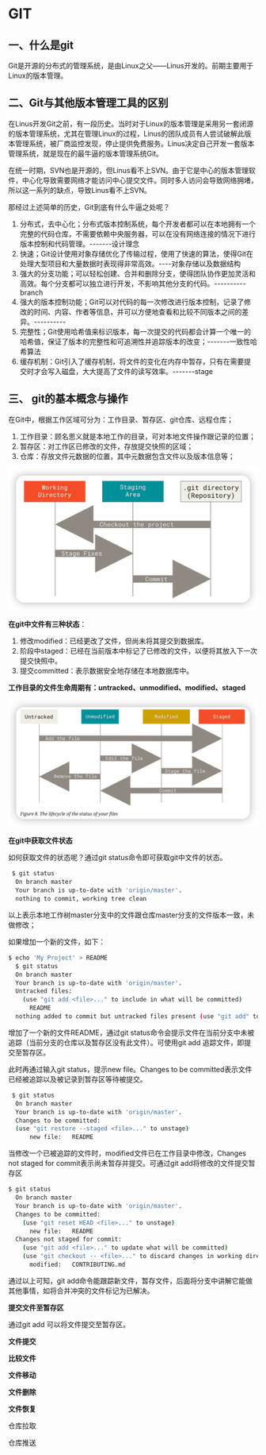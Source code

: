 #  GIT

## 一、什么是git

Git是开源的分布式的管理系统，是由Linux之父——Linus开发的。前期主要用于Linux的版本管理。

## 二、Git与其他版本管理工具的区别

在Linus开发Git之前，有一段历史。当时对于Linux的版本管理是采用另一套闭源的版本管理系统，尤其在管理Linux的过程，Linus的团队成员有人尝试破解此版本管理系统，被厂商监控发现，停止提供免费服务。Linus决定自己开发一套版本管理系统，就是现在的最牛逼的版本管理系统Git。

在统一时期，SVN也是开源的，但Linus看不上SVN。由于它是中心的版本管理软件，中心化导致需要网络才能访问中心提交文件。同时多人访问会导致网络拥堵，所以这一系列的缺点，导致Linus看不上SVN。

那经过上述简单的历史，Git到底有什么牛逼之处呢？

1. 分布式，去中心化；分布式版本控制系统，每个开发者都可以在本地拥有一个完整的代码仓库，不需要依赖中央服务器，可以在没有网络连接的情况下进行版本控制和代码管理。-------设计理念
2. 快速；Git设计使用对象存储优化了传输过程，使用了快速的算法，使得Git在处理大型项目和大量数据时表现得非常高效。----对象存储以及数据结构
3. 强大的分支功能；可以轻松创建、合并和删除分支，使得团队协作更加灵活和高效。每个分支都可以独立进行开发，不影响其他分支的代码。----------branch
4. 强大的版本控制功能；Git可以对代码的每一次修改进行版本控制，记录了修改的时间、内容、作者等信息，并可以方便地查看和比较不同版本之间的差异。----------
5. 完整性；Git使用哈希值来标识版本，每一次提交的代码都会计算一个唯一的哈希值，保证了版本的完整性和可追溯性并追踪版本的改变；-------一致性哈希算法
6. 缓存机制：Git引入了缓存机制，将文件的变化在内存中暂存，只有在需要提交时才会写入磁盘，大大提高了文件的读写效率。-------stage

## 三、 git的基本概念与操作

在Git中，根据工作区域可分为：工作目录、暂存区、git仓库、远程仓库；

1. 工作目录：顾名思义就是本地工作的目录，可对本地文件操作跟记录的位置；
2. 暂存区：对工作区已修改的文件，存放提交快照的区域；
3. 仓库：存放文件元数据的位置，其中元数据包含文件以及版本信息等；

![image-20240321180229680](https://raw.githubusercontent.com/tiansy9981/pictuer/master/image-20240321180229680.png)

**在git中文件有三种状态**：

1. 修改modified：已经更改了文件，但尚未将其提交到数据库。
2. 阶段中staged：已经在当前版本中标记了已修改的文件，以便将其放入下一次提交快照中。
3. 提交committed：表示数据安全地存储在本地数据库中。

**工作目录的文件生命周期有：untracked、unmodified、modified、staged**

![image-20240321215213847](https://raw.githubusercontent.com/tiansy9981/pictuer/master/image-20240321215213847.png)

**在git中获取文件状态**

如何获取文件的状态呢？通过git status命令即可获取git中文件的状态。

```bash
 $ git status
  On branch master
  Your branch is up-to-date with 'origin/master'.
  nothing to commit, working tree clean
```

以上表示本地工作树master分支中的文件跟仓库master分支的文件版本一致，未做修改；

如果增加一个新的文件，如下：

```bash
$ echo 'My Project' > README
  $ git status
  On branch master
  Your branch is up-to-date with 'origin/master'.
  Untracked files:
    (use "git add <file>..." to include in what will be committed)
      README
  nothing added to commit but untracked files present (use "git add" to track)

```

增加了一个新的文件README，通过git status命令会提示文件在当前分支中未被追踪（当前分支的仓库以及暂存区没有此文件）。可使用git add 追踪文件，即提交至暂存区。

此时再通过输入git status，提示new file。Changes to be committed表示文件已经被追踪以及被记录到暂存区等待被提交。

```bash
 $ git status
  On branch master
  Your branch is up-to-date with 'origin/master'.
  Changes to be committed:
  (use "git restore --staged <file>..." to unstage)
      new file:   README
```

当修改一个已被追踪的文件时，modified文件已在工作目录中修改，Changes not staged for commit表示尚未暂存并提交。可通过git add将修改的文件提交暂存区

```bash
$ git status
  On branch master
  Your branch is up-to-date with 'origin/master'.
  Changes to be committed:
    (use "git reset HEAD <file>..." to unstage)
      new file:   README
  Changes not staged for commit:
    (use "git add <file>..." to update what will be committed)
    (use "git checkout -- <file>..." to discard changes in working directory)
      modified:   CONTRIBUTING.md
```

通过以上可知，git add命令能跟踪新文件，暂存文件，后面将分支中讲解它能做其他事情，如将合并冲突的文件标记为已解决。

**提交文件至暂存区**

通过git add 可以将文件提交至暂存区。

**文件提交**

**比较文件**

**文件移动**

**文件删除**

**文件恢复**

仓库拉取

仓库推送







